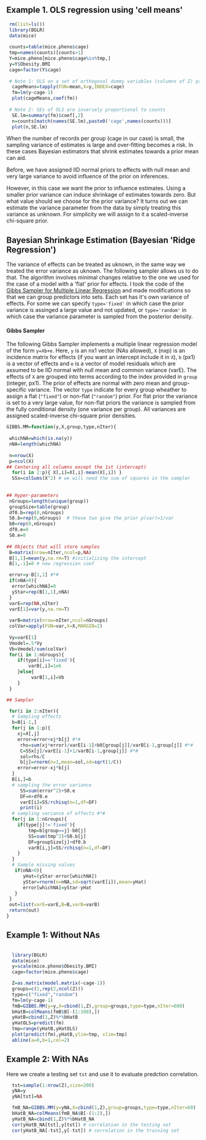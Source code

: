 
## Example 1. OLS regression using 'cell means'

```R
 rm(list=ls())
 library(BGLR)
 data(mice)
 
 counts=table(mice.pheno$cage)
 tmp=names(counts)[counts>1]
 Y=mice.pheno[mice.pheno$cage%in%tmp,]
 y=Y$Obesity.BMI
 cage=factor(Y$cage)
 
 # Note 1: OLS on a set of orthogonal dummy variables (columns of Z) produces 'cell means'
  cageMeans=tapply(FUN=mean,X=y,INDEX=cage)
  fm=lm(y~cage-1)
  plot(cageMeans,coef(fm))
  
 # Note 2: SEs of OLS are inversely proportional to counts
  SE.lm=summary(fm)$coef[,2]
  n=counts[match(names(SE.lm),paste0('cage',names(counts)))]
  plot(n,SE.lm)
```

When the number of records per group (cage in our case) is small, the sampling variance of estimates is large and over-fitting becomes a risk. In these cases Bayesian estimators that shrink estimates towards a prior mean can aid. 

Before, we have assigned IID normal priors to effects with null mean and very large variance to avoid influence of the prior on inferences.

However, in this case we want the prior to influence estimates. Using a smaller prior variance can induce shrinkage of estimates towards zero. But what value should we choose for the prior variance? It turns out we can estimate the variance parameter from the data by simply treating this variance as unknown. For simplicity we will assign to it a scaled-inverse chi-square prior.


## Bayesian Shrinkage Estimation (Bayesian 'Ridge Regression')

The variance of effects can be treated as uknown, in the same way we treated the error variance as uknown. The following sampler allows us to do that. The algorithm involves minimal changes relative to the one we used for the case of a model with a 'flat' prior for effects. I took the code of the [Gibbs Sampler for Multiple Linear Regression](https://github.com/gdlc/STT465/blob/master/gibbsLinearRegression.md) and made modifications so that we can group predictors into sets. Each set has it's own variance of effects. For some we can specify `type='fixed'` in which case the prior variance is assinged a large value and not updated, or `type='random'` in which case the variance parameter is sampled from the posterior density.

#### Gibbs Sampler
The following Gibbs Sampler implements a multiple linear regression model of the form `y=Xb+e`. Here, `y` is an nx1 vector (NAs allowed), `X` (nxp) is an incidence matrix for effects (if you want an intercept include it in `X`), `b` (px1) is a vector of effects and `e` is a vector of model residuals which are assumed to be IID normal with null mean and common variance (varE). The effects of `X` are grouped into terms according to the index provided in `group` (integer, px1). The prior of effects are normal with zero mean and group-specific variance. The vector `type` indicate for every group wheather to assign a flat (`"fixed"`) or non-flat (`"random"`) prior. For flat prior the variance is set to a very large value, for non-flat priors the variance is sampled from the fully conditional density (one variance per group). All variances are assigned scaled-inverse chi-square prior densities.
```R
GIBBS.MM=function(y,X,group,type,nIter){
 
 whichNA=which(is.na(y))
 nNA=length(whichNA)
 
 n=nrow(X)
 p=ncol(X)
## Centering all columns except the 1st (intercept)
  for(i in 2:p){ X[,i]=X[,i]-mean(X[,i]) }
  SSx=colSums(X^2) # we will need the sum of squares in the sampler
  
    
## Hyper-parameters
 nGroups=length(unique(group))
 groupSize=table(group)
 df0.b=rep(0,nGroups)
 S0.b=rep(0,nGroups)  # these two give the prior p(var)=1/var
 b0=rep(0,nGroups)
 df0.e=0
 S0.e=0
 
## Objects that will store samples
 B=matrix(nrow=nIter,ncol=p,NA)
 B[1,1]=mean(y,na.rm=T) #initializing the intercept
 B[1,-1]=0 # now regression coef

 error=y-B[1,1] #*#
 if(nNA>0){
  error[whichNA]=0
  yStar=rep(B[1,1],nNA)
 }
 varE=rep(NA,nIter)
 varE[1]=var(y,na.rm=T)
 
 varB=matrix(nrow=nIter,ncol=nGroups)
 colVar=apply(FUN=var,X=X,MARGIN=2)
 
 Vy=varE[1]
 Vmodel=.5*Vy
 Vb=Vmodel/sum(colVar)
 for(i in 1:nGroups){
 	if(type[i]=='fixed'){
 		varB[,i]=1e6
 	}else{
 	     varB[1,i]=Vb
 	}
 }

## Sampler

 for(i in 2:nIter){
  # Sampling effects
  b=B[i-1,]
  for(j in 1:p){ 
    xj=X[,j]
    error=error+xj*b[j] #*#
     rhs=sum(xj*error)/varE[i-1]+b0[group[j]]/varB[i-1,group[j]] #*#
     C=SSx[j]/varE[i-1]+1/varB[i-1,group[j]] #*#
     sol=rhs/C
     b[j]=rnorm(n=1,mean=sol,sd=sqrt(1/C))
    error=error-xj*b[j]
  }
  B[i,]=b
  # sampling the error variance
 	 SS=sum(error^2)+S0.e
 	 DF=n+df0.e
 	 varE[i]=SS/rchisq(n=1,df=DF)
 	 print(i)
  # sampling variance of effects #*#
  for(j in 1:nGroups){
  	if(type[j]!='fixed'){ 
  		tmp=b[group==j]-b0[j]
  		SS=sum(tmp^2)+S0.b[j]
  		DF=groupSize[j]+df0.b
  		varB[i,j]=SS/rchisq(n=1,df=DF)
  	}
  }
  # Sample missing values 
   if(nNA>0){
      yHat=(yStar-error[whichNA])
      yStar=rnorm(n=nNA,sd=sqrt(varE[i]),mean=yHat)
      error[whichNA]=yStar-yHat
   }
 }
 out=list(varE=varE,B=B,varB=varB)
 return(out)
}
```

## Example 1: Without NAs

```R
  
  library(BGLR)
  data(mice)
  y=scale(mice.pheno$Obesity.BMI)
  cage=factor(mice.pheno$cage)

  Z=as.matrix(model.matrix(~cage-1))
  groups=c(1,rep(2,ncol(Z)))
  type=c("fixed","random")
  fm=lm(y~cage-1)
  fmB=GIBBS.MM(y=y,X=cbind(1,Z),group=groups,type=type,nIter=600)
  bHatB=colMeans(fmB$B[-(1:100),])
  yHatB=cbind(1,Z)%*%bHatB
  yHatOLS=predict(fm)
  tmp=range(yHatB,yHatOLS)
  plot(predict(fm),yHatB,ylim=tmp, xlim=tmp)
  abline(a=0,b=1,col=2)
```

## Example 2: With NAs 

Here we create a testing set `tst` and use it to evaluate predction correlation.

```R
  tst=sample(1:nrow(Z),size=200)
  yNA=y
  yNA[tst]=NA

  fmB_NA=GIBBS.MM(y=yNA,X=cbind(1,Z),group=groups,type=type,nIter=60)
  bHatB_NA=colMeans(fmB_NA$B[-(1:2),])
  yHatB_NA=cbind(1,Z)%*%bHatB_NA
  cor(yHatB_NA[tst],y[tst]) # correlation in the testing set
  cor(yHatB_NA[-tst],y[-tst]) # correlation in the training set

```
